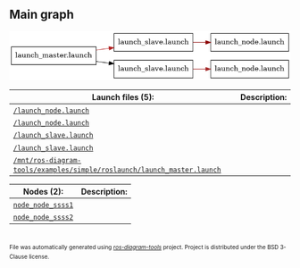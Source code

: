 <!--
File was automatically generated using 'ros-diagram-tools' project.
Project is distributed under the BSD 3-Clause license.
-->

## Main graph

[![full_graph](full_graph.png "full_graph")](full_graph.png)

| Launch files (5): | Description: |
| ----------------- | ------------ |
| [`/launch_node.launch`](launches/_launch_node.launch_258a078bb8f25870c21bec1fcb601efe.md) |  |
| [`/launch_node.launch`](launches/_launch_node.launch_4c219f625bfd304a54b3b8829ebef515.md) |  |
| [`/launch_slave.launch`](launches/_launch_slave.launch_67b1b1a2821af662343163c31e5601b3.md) |  |
| [`/launch_slave.launch`](launches/_launch_slave.launch_99e4e131e042aee7dfcca1181a2721ad.md) |  |
| [`/mnt/ros-diagram-tools/examples/simple/roslaunch/launch_master.launch`](launches/_mnt_ros_diagram_tools_examples_simple_roslaunch_launch_master.launch.md) |  |

| Nodes (2): | Description: |
| ---------- | ------------ |
| [`node_node_ssss1`](launches/_mnt_ros_diagram_tools_examples_simple_roslaunch_launch_master.launch.md) |  |
| [`node_node_ssss2`](launches/_mnt_ros_diagram_tools_examples_simple_roslaunch_launch_master.launch.md) |  |


</br>
<font size="1">
File was automatically generated using <a href="https://github.com/anetczuk/ros-diagram-tools"><i>ros-diagram-tools</i></a> project.
Project is distributed under the BSD 3-Clause license.
</font>
